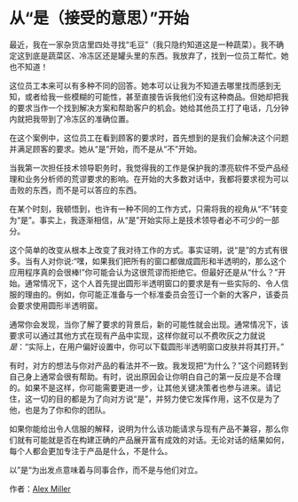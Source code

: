 # 从“是（接受的意思）”开始

最近，我在一家杂货店里四处寻找“毛豆”（我只隐约知道这是一种蔬菜）。我不确定这到底是蔬菜区、冷冻区还是罐头里的东西。我放弃了，找到一位员工帮忙。她也不知道！

这位员工本来可以有多种不同的回答。她本可以让我为不知道去哪里找而感到无知，或者给我一些模糊的可能性，甚至直接告诉我他们没有这种商品。但她却把我的要求当作一个找到解决方案和帮助客户的机会。她给其他员工打了电话，几分钟内就把我带到了冷冻区的准确位置。

在这个案例中，这位员工在看到顾客的要求时，首先想到的是我们会解决这个问题并满足顾客的要求。她从“是”开始，而不是从“不”开始。

当我第一次担任技术领导职务时，我觉得我的工作是保护我的漂亮软件不受产品经理和业务分析师的荒谬要求的影响。在开始的大多数对话中，我都将要求视为可以击败的东西，而不是可以答应的东西。

在某个时刻，我顿悟到，也许有一种不同的工作方式，只需将我的视角从“不”转变为“是”。事实上，我逐渐相信，从“是”开始实际上是技术领导者必不可少的一部分。

这个简单的改变从根本上改变了我对待工作的方式。事实证明，说“是”的方式有很多。当有人对你说:“嘿，如果我们把所有的窗口都做成圆形和半透明的，那么这个应用程序真的会很棒!”你可能会认为这很荒谬而拒绝它。但最好还是从“什么？”开始。通常情况下，这个人首先提出圆形半透明窗口的要求是有一些实际的、令人信服的理由的。例如，你可能正准备与一个标准委员会签订一个新的大客户，该委员会要求使用圆形半透明窗。

通常你会发现，当你了解了要求的背景后，新的可能性就会出现。通常情况下，该要求可以通过其他方式在现有产品中实现，这样你就可以不费吹灰之力就说*是*：“实际上，在用户偏好设置中，你可以下载圆形半透明窗口皮肤并将其打开。”

有时，对方的想法与你对产品的看法并不一致。我发现把“为什么？”这个问题转到自己身上通常会很有帮助。有时，说出原因会让你明白自己的第一反应是不合理的。如果不是这样，你可能需要更进一步，让其他关键决策者也参与进来。请记住，这一切的目的都是为了向对方说“是”，并努力使它发挥作用，这不仅是为了他，也是为了你和你的团队。

如果你能给出令人信服的解释，说明为什么该功能请求与现有产品不兼容，那么你们就有可能就是否在构建正确的产品展开富有成效的对话。无论对话的结果如何，每个人都会更加专注于产品是什么，不是什么。

以”是“为出发点意味着与同事合作，而不是与他们对立。

作者：[Alex Miller](http://programmer.97things.oreilly.com/wiki/index.php/Alex_Miller)